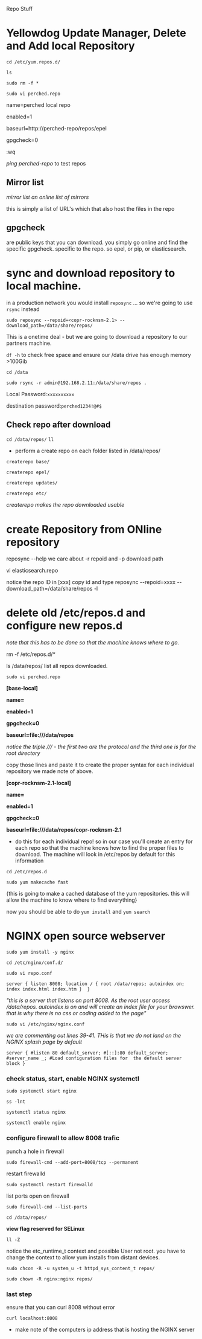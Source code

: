 Repo Stuff

# Yellowdog Update Manager, Delete and Add local Repository

`cd /etc/yum.repos.d/`

`ls`

`sudo rm -f *`

`sudo vi perched.repo`

name=perched local repo

enabled=1

baseurl=http://perched-repo/repos/epel

gpgcheck=0

:wq

*ping perched-repo* to test repos


## Mirror list

*mirror list an online list of mirrors*

this is simply a list of URL's which that also host the files in the repo

## gpgcheck

are public keys that you can download. you simply go online and find the specific gpgcheck. specific to the repo. so epel, or pip, or elasticsearch.



# sync and download repository to local machine.

in a production network you would install `reposync` ... so we're going to use `rsync` instead

`sudo reposync --repoid=<copr-rocknsm-2.1> --download_path=/data/share/repos/`



This is a onetime deal - but we are going to download a repository to our partners machine.


`df -h` to check free space and ensure our /data drive has enough memory >100Gib

`cd /data`

`sudo rsync -r admin@192.168.2.11:/data/share/repos .`

Local Password:`xxxxxxxxxx`

destination password:`perched1234!@#$`


## Check repo after download

`cd /data/repos/`
`ll`
* perform a create repo on each folder listed in /data/repos/

`createrepo base/`

`createrepo epel/`

`createrepo updates/`

`createrepo etc/`

*createrepo makes the repo downloaded usable*



# create Repository from ONline repository

reposync --help
we care about -r repoid
and -p download path

vi elasticsearch.repo

notice the repo ID in [xxx]
 copy id and type
 reposync --repoid=xxxx --download_path=/data/share/repos -l


# delete old /etc/repos.d and configure new repos.d

*note that this has to be done so that the machine knows where to go.*

rm -f /etc/repos.d/*

ls /data/repos/
list all repos downloaded.

`sudo vi perched.repo`

**[base-local]**

**name=<any thing you want>**

**enabled=1**

**gpgcheck=0**

**baseurl=file:///data/repos**

*notice the triple /// - the first two are the protocol and the third one is for the root directory*

copy those lines and paste it to create the proper syntax for each individual repository we made note of above.

**[copr-rocknsm-2.1-local]**

**name=<any thing you want>**

**enabled=1**

**gpgcheck=0**

**baseurl=file:///data/repos/copr-rocknsm-2.1**

* do this for each individual repo! so in our case you'll create an entry for each repo so that the machine knows how to find the proper files to download. The machine will look in /etc/repos by default for this information

`cd /etc/repos.d`

`sudo yum makecache fast`

{this is going to make a cached database of the yum repositories. this will allow the machine to know where to find everything}

now you should be able to do `yum install` and `yum search`

# NGINX open source webserver

`sudo yum install -y nginx`

`cd /etc/nginx/conf.d/`

`sudo vi repo.conf`

`server {
    listen 8008;
    location / {
    root /data/repos;
    autoindex on;
    index index.html index.htm }  }`

*"this is a server that listens on port 8008. As the root user access /data/repos. autoindex is on and will create an index file for your browswer. that is why there is no css or coding added to the page"*

`sudo vi /etc/nginx/nginx.conf`

*we are commenting out lines 39-41. THis is that we do not land on the NGINX splash page by default*

`server {
  #listen 80 default_server;
  #[::]:80 default_server;
  #server_name _;
  #Load configuration files for  the default server block
}`

### check status, start, enable NGINX systemctl
`sudo systemctl start nginx`

`ss -lnt`

`systemctl status nginx`

`systemctl enable nginx`

### configure firewall to allow 8008 trafic

punch a hole in firewall

`sudo firewall-cmd --add-port=8008/tcp --permanent`

restart firewalld

`sudo systemctl restart firewalld`

list ports open on firewall

`sudo firewall-cmd --list-ports`

`cd /data/repos/`

**view flag reserved for SELinux**

`ll -Z`

notice the etc_runtime_t context and possible User not root. you have to change the context to allow yum installs from distant devices.

`sudo chcon -R -u system_u -t httpd_sys_content_t repos/`

`sudo chown -R nginx:nginx repos/`


### last step

ensure that you can curl 8008 without error

`curl localhost:8008`

* make note of the computers ip address that is hosting the NGINX server

